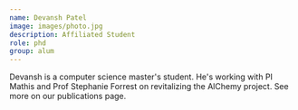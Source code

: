```yaml
---
name: Devansh Patel
image: images/photo.jpg
description: Affiliated Student
role: phd
group: alum
---
```


Devansh is a computer science master's student. He's working with PI Mathis and Prof Stephanie Forrest on revitalizing the AlChemy project. See more on our publications page.